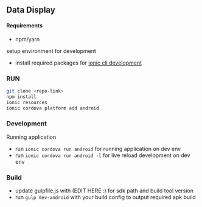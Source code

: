 ## Data Display

#### Requirements
- npm/yarn

setup environment for development
- install required packages for [ionic cli development](https://ionicframework.com/docs/intro/cli)

### RUN
```bash
git clone <repo-link>
npm install
ionic resources
ionic cordova platform add android
```

### Development
Running application 
- run `ionic cordova run android` for running application on dev env
- run `ionic cordova run android -l` for live reload development on dev env

### Build
- update gulpfile.js with (EDIT HERE :) for sdk path and build tool version
- run `gulp dev-android` with your build config to output required apk build
